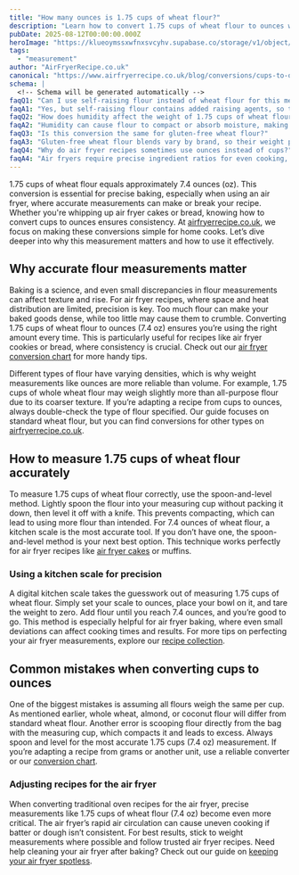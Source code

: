 ```yaml
---
title: "How many ounces is 1.75 cups of wheat flour?"
description: "Learn how to convert 1.75 cups of wheat flour to ounces with our simple guide. Perfect for air fryer baking and precise measurements every time."
pubDate: 2025-08-12T00:00:00.000Z
heroImage: "https://klueoymssxwfnxsvcyhv.supabase.co/storage/v1/object/public/Shmucket/how-many-ounces-is-1-75-cups-of-wheat-flour.webp"
tags:
  - "measurement"
author: "AirFryerRecipe.co.uk"
canonical: "https://www.airfryerrecipe.co.uk/blog/conversions/cups-to-ounces/how-many-ounces-is-1-75-cups-of-wheat-flour"
schema: |
  <!-- Schema will be generated automatically -->
faqQ1: "Can I use self-raising flour instead of wheat flour for this measurement?"
faqA1: "Yes, but self-raising flour contains added raising agents, so the weight may differ slightly. For 1.75 cups, it’s roughly the same (around 7.4 oz), but always check your recipe’s requirements. If adapting, you may need to adjust baking powder or soda quantities."
faqQ2: "How does humidity affect the weight of 1.75 cups of wheat flour?"
faqA2: "Humidity can cause flour to compact or absorb moisture, making it heavier. In humid conditions, 1.75 cups might weigh more than 7.4 oz. For accuracy, use a kitchen scale or fluff the flour with a fork before measuring to aerate it."
faqQ3: "Is this conversion the same for gluten-free wheat flour?"
faqA3: "Gluten-free wheat flour blends vary by brand, so their weight per cup can differ. Check the packaging for specific weight guidelines. As a rough estimate, 1.75 cups of gluten-free flour is often close to 7.4 oz, but weighing is best for precision."
faqQ4: "Why do air fryer recipes sometimes use ounces instead of cups?"
faqA4: "Air fryers require precise ingredient ratios for even cooking, and weight measurements (like ounces) are more accurate than volume (cups). This is especially important for baked goods, where small variations can affect texture and cooking time. Always weigh when possible for best results."
---
```

<p>1.75 cups of wheat flour equals approximately 7.4 ounces (oz). This conversion is essential for precise baking, especially when using an air fryer, where accurate measurements can make or break your recipe. Whether you're whipping up air fryer cakes or bread, knowing how to convert cups to ounces ensures consistency. At <a href=https://www.airfryerrecipe.co.uk>airfryerrecipe.co.uk</a>, we focus on making these conversions simple for home cooks. Let’s dive deeper into why this measurement matters and how to use it effectively.</p>

<h2>Why accurate flour measurements matter</h2>
<p>Baking is a science, and even small discrepancies in flour measurements can affect texture and rise. For air fryer recipes, where space and heat distribution are limited, precision is key. Too much flour can make your baked goods dense, while too little may cause them to crumble. Converting 1.75 cups of wheat flour to ounces (7.4 oz) ensures you’re using the right amount every time. This is particularly useful for recipes like air fryer cookies or bread, where consistency is crucial. Check out our <a href=https://www.airfryerrecipe.co.uk/air-fryer-conversion-chart>air fryer conversion chart</a> for more handy tips.</p>

<p>Different types of flour have varying densities, which is why weight measurements like ounces are more reliable than volume. For example, 1.75 cups of whole wheat flour may weigh slightly more than all-purpose flour due to its coarser texture. If you’re adapting a recipe from cups to ounces, always double-check the type of flour specified. Our guide focuses on standard wheat flour, but you can find conversions for other types on <a href=https://www.airfryerrecipe.co.uk>airfryerrecipe.co.uk</a>.</p>

<h2>How to measure 1.75 cups of wheat flour accurately</h2>
<p>To measure 1.75 cups of wheat flour correctly, use the spoon-and-level method. Lightly spoon the flour into your measuring cup without packing it down, then level it off with a knife. This prevents compacting, which can lead to using more flour than intended. For 7.4 ounces of wheat flour, a kitchen scale is the most accurate tool. If you don’t have one, the spoon-and-level method is your next best option. This technique works perfectly for air fryer recipes like <a href=https://www.airfryerrecipe.co.uk/recipe-category/cakes>air fryer cakes</a> or muffins.</p>

<h3>Using a kitchen scale for precision</h3>
<p>A digital kitchen scale takes the guesswork out of measuring 1.75 cups of wheat flour. Simply set your scale to ounces, place your bowl on it, and tare the weight to zero. Add flour until you reach 7.4 ounces, and you’re good to go. This method is especially helpful for air fryer baking, where even small deviations can affect cooking times and results. For more tips on perfecting your air fryer measurements, explore our <a href=https://www.airfryerrecipe.co.uk/recipes>recipe collection</a>.</p>

<h2>Common mistakes when converting cups to ounces</h2>
<p>One of the biggest mistakes is assuming all flours weigh the same per cup. As mentioned earlier, whole wheat, almond, or coconut flour will differ from standard wheat flour. Another error is scooping flour directly from the bag with the measuring cup, which compacts it and leads to excess. Always spoon and level for the most accurate 1.75 cups (7.4 oz) measurement. If you’re adapting a recipe from grams or another unit, use a reliable converter or our <a href=https://www.airfryerrecipe.co.uk/air-fryer-conversion-chart>conversion chart</a>.</p>

<h3>Adjusting recipes for the air fryer</h3>
<p>When converting traditional oven recipes for the air fryer, precise measurements like 1.75 cups of wheat flour (7.4 oz) become even more critical. The air fryer’s rapid air circulation can cause uneven cooking if batter or dough isn’t consistent. For best results, stick to weight measurements where possible and follow trusted air fryer recipes. Need help cleaning your air fryer after baking? Check out our guide on <a href=https://www.airfryerrecipe.co.uk/air-fryer-cleaner>keeping your air fryer spotless</a>.</p>
